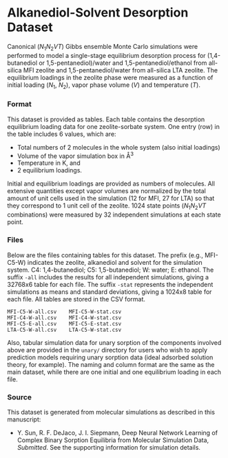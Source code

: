 # Alkanediol-Solvent Desorption Dataset

Canonical (*N*<sub>1</sub>*N*<sub>2</sub>*VT*) Gibbs ensemble Monte Carlo simulations were performed to model a single-stage equilibrium desorption process for (1,4-butanediol or 1,5-pentanediol)/water and 1,5-pentanediol/ethanol from all-silica MFI zeolite and 1,5-pentanediol/water from all-silica LTA zeolite. The equilibrium loadings in the zeolite phase were measured as a function of initial loading (*N*<sub>1</sub>, *N*<sub>2</sub>), vapor phase volume (*V*) and temperature (*T*).

### Format
This dataset is provided as tables. Each table contains the desorption equilibrium loading data for one zeolite-sorbate system. One entry (row) in the table includes 6 values, which are:
 * Total numbers of 2 molecules in the whole system (also initial loadings)
 * Volume of the vapor simulation box in Å<sup>3</sup>
 * Temperature in K, and 
 * 2 equilibrium loadings.

Initial and equilibrium loadings are provided as numbers of molecules. All extensive quantities except vapor volumes are normalized by the total amount of 
unit cells used in the simulation (12 for MFI, 27 for LTA) so that they correspond to 1 unit cell of the zeolite.  1024 state points (*N*<sub>1</sub>*N*<sub>2</sub>*VT* combinations) were measured by 32 independent simulations at each state point.

### Files
Below are the files containing tables for this dataset. The prefix (e.g., MFI-C5-W) indicates the zeolite, alkanediol and solvent for the simulation system. 
C4: 1,4-butanediol; C5: 1,5-butanediol; W: water; E: ethanol. The suffix <code>-all</code> includes the results for all independent simulations, giving a 32768x6 table for each file. 
The suffix <code>-stat</code> represents the independent simulations as means and standard deviations, giving a 1024x8 table for each file. All tables are stored in the CSV format.


```
MFI-C5-W-all.csv	MFI-C5-W-stat.csv
MFI-C4-W-all.csv	MFI-C4-W-stat.csv
MFI-C5-E-all.csv	MFI-C5-E-stat.csv
LTA-C5-W-all.csv	LTA-C5-W-stat.csv
```
Also, tabular simulation data for unary sorption of the components involved above are provided in the ```unary/``` directory for users who wish to apply prediction models requiring unary sorption data (ideal adsorbed solution theory, for example). The naming and column format are the same as the main dataset, while there are one initial and one equilibrium loading in each file.


### Source
This dataset is generated from molecular simulations as described in this manuscript: 
* Y. Sun, R. F. DeJaco, J. I. Siepmann, Deep Neural Network Learning of Complex Binary Sorption Equilibria from Molecular Simulation Data, *Submitted*. 
See the supporting information for simulation details.
